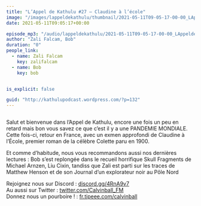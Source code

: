 ```yaml
---
title: "L’Appel de Kathulu #27 – Claudine à l’école"
image: "/images/lappeldekathulu/thumbnail/2021-05-11T09-05-17-00-00_LAppeldeKathulu27Claudinelcole.jpg"
date: 2021-05-11T09:05:17+00:00

episode_mp3: "/audio/lappeldekathulu/2021-05-11T09-05-17-00-00_LAppeldeKathulu27Claudinelcole.mp3"
author: "Zali Falcam, Bob"
duration: "0"
people_link: 
  - name: Zali Falcam
    key: zalifalcam
  - name: Bob
    key: bob


is_explicit: false

guid: "http://kathulupodcast.wordpress.com/?p=132"
---
```


<PodcastHeader/>

<!-- ECRIRE LA DESCRIPTION DE L'EPISODE SOUS CETTE LIGNE -->

 
<a href="" rel="nofollow"></a>
 



<img src="/resources/lappeldekathulu/2021-05-11T09-05-17-00-00_LAppeldeKathulu27Claudinelcole/ak27.png" alt="">



<p>Salut et bienvenue dans l’Appel de Kathulu, encore une fois un peu en retard mais bon vous savez ce que c’est il y a une PANDEMIE MONDIALE. Cette fois-ci, retour en France, avec un exmen approfondi de Claudine à l’École, premier roman de la célèbre Colette paru en 1900.</p>



<p>Et comme d’habitude, nous vous recommandons aussi nos dernières lectures : Bob s’est replongée dans le recueil horrifique Skull Fragments de Michael Arnzen, Liu Cixin, tandiss que Zali est parti sur les traces de Matthew Henson et de son Journal d’un explorateur noir au Pôle Nord</p>



<p>Rejoignez nous sur Discord : <a href="https://gate.sc?url=http%3A%2F%2Fdiscord.gg%2F4RnA9v7&amp;token=57d69c-1-1611817446912" rel="nofollow">discord.gg/4RnA9v7</a><br>Au aussi sur Twitter : <a href="https://gate.sc?url=http%3A%2F%2Ftwitter.com%2FCalvinball_FM&amp;token=db7dc4-1-1611817446912" rel="nofollow">twitter.com/Calvinball_FM</a><br>Donnez nous un pourboire ! : <a href="https://gate.sc?url=http%3A%2F%2Ffr.tipeee.com%2Fcalvinball&amp;token=5fec11-1-1611817446912" rel="nofollow">fr.tipeee.com/calvinball</a>  </p>


